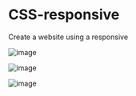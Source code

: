# CSS-responsive
Create a website using a responsive

![image](https://github.com/sorydory/CSS-responsive/assets/116371230/42a0f532-83ec-4cc2-aff3-7888e2b9d2e8)

![image](https://github.com/sorydory/CSS-responsive/assets/116371230/eff46fb8-e0de-40b8-9846-94d4ace7160c)

![image](https://github.com/sorydory/CSS-responsive/assets/116371230/20dc4d7d-4eb7-4ac9-bafd-d764857d3336)




